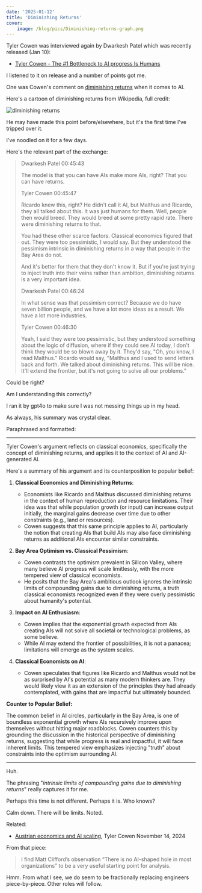 ```yaml
---
date: '2025-01-12'
title: 'Diminishing Returns'
cover:
    image: /blog/pics/Diminishing-returns-graph.png
---
```



Tyler Cowen was interviewed again by Dwarkesh Patel which was recently released (Jan 10):

* [Tyler Cowen - The #1 Bottleneck to AI progress Is Humans](https://www.dwarkeshpatel.com/p/tyler-cowen-4)

I listened to it on release and a number of points got me.

One was Cowen's comment on [diminishing returns](https://en.wikipedia.org/wiki/Diminishing_returns) when it comes to AI.

Here's a cartoon of diminishing returns from Wikipedia, full credit:

![diminishing returns](/blog/pics/Diminishing-returns-graph.png)

He may have made this point before/elsewhere, but it's the first time I've tripped over it.

I've noodled on it for a few days.

Here's the relevant part of the exchange:

> Dwarkesh Patel 00:45:43
>
> The model is that you can have AIs make more AIs, right? That you can have returns.
>
> Tyler Cowen 00:45:47
>
> Ricardo knew this, right? He didn't call it AI, but Malthus and Ricardo, they all talked about this. It was just humans for them. Well, people then would breed. They would breed at some pretty rapid rate. There were diminishing returns to that.
>
> You had these other scarce factors. Classical economics figured that out. They were too pessimistic, I would say. But they understood the pessimism intrinsic in diminishing returns in a way that people in the Bay Area do not.
>
> And it's better for them that they don't know it. But if you're just trying to inject truth into their veins rather than ambition, diminishing returns is a very important idea.
>
> Dwarkesh Patel 00:46:24
>
> In what sense was that pessimism correct? Because we do have seven billion people, and we have a lot more ideas as a result. We have a lot more industries.
>
> Tyler Cowen 00:46:30
>
> Yeah, I said they were too pessimistic, but they understood something about the logic of diffusion, where if they could see AI today, I don't think they would be so blown away by it. They'd say, "Oh, you know, I read Malthus." Ricardo would say, "Malthus and I used to send letters back and forth. We talked about diminishing returns. This will be nice. It'll extend the frontier, but it's not going to solve all our problems."

Could be right?

Am I understanding this correctly?

I ran it by gpt4o to make sure I was not messing things up in my head.

As always, his summary was crystal clear.

Paraphrased and formatted:

---

Tyler Cowen's argument reflects on classical economics, specifically the concept of diminishing returns, and applies it to the context of AI and AI-generated AI.

Here's a summary of his argument and its counterposition to popular belief:

1. **Classical Economics and Diminishing Returns**:
   - Economists like Ricardo and Malthus discussed diminishing returns in the context of human reproduction and resource limitations. Their idea was that while population growth (or input) can increase output initially, the marginal gains decrease over time due to other constraints (e.g., land or resources).
   - Cowen suggests that this same principle applies to AI, particularly the notion that creating AIs that build AIs may also face diminishing returns as additional AIs encounter similar constraints.

2. **Bay Area Optimism vs. Classical Pessimism**:
   - Cowen contrasts the optimism prevalent in Silicon Valley, where many believe AI progress will scale limitlessly, with the more tempered view of classical economists.
   - He posits that the Bay Area's ambitious outlook ignores the intrinsic limits of compounding gains due to diminishing returns, a truth classical economists recognized even if they were overly pessimistic about humanity's potential.

3. **Impact on AI Enthusiasm**:
   - Cowen implies that the exponential growth expected from AIs creating AIs will not solve all societal or technological problems, as some believe.
   - While AI may extend the frontier of possibilities, it is not a panacea; limitations will emerge as the system scales.

4. **Classical Economists on AI**:
   - Cowen speculates that figures like Ricardo and Malthus would not be as surprised by AI's potential as many modern thinkers are. They would likely view it as an extension of the principles they had already contemplated, with gains that are impactful but ultimately bounded.

**Counter to Popular Belief:**

The common belief in AI circles, particularly in the Bay Area, is one of boundless exponential growth where AIs recursively improve upon themselves without hitting major roadblocks. Cowen counters this by grounding the discussion in the historical perspective of diminishing returns, suggesting that while progress is real and impactful, it will face inherent limits. This tempered view emphasizes injecting "truth" about constraints into the optimism surrounding AI.

---

Huh.

The phrasing "_intrinsic limits of compounding gains due to diminishing returns_" really captures it for me.

Perhaps this time is not different. Perhaps it is. Who knows?

Calm down. There will be limits. Noted.

Related:

* [Austrian economics and AI scaling](https://marginalrevolution.com/marginalrevolution/2024/11/austrian-economics-and-ai-scaling.html), Tyler Cowen November 14, 2024

From that piece:

> I find Matt Clifford’s observation “There is no AI-shaped hole in most organizations” to be a very useful starting point for analysis.

Hmm. From what I see, we do seem to be fractionally replacing engineers piece-by-piece. Other roles will follow.